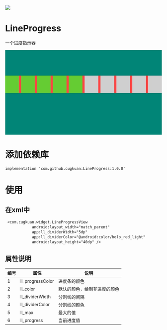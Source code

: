 [![](https://jitpack.io/v/cugkuan/LineProgress.svg)](https://jitpack.io/#cugkuan/LineProgress)

# LineProgress
一个进度指示器

![image](https://github.com/cugkuan/LineProgress/blob/master/pic/image.jpeg)

# 添加依赖库
```
implementation 'com.github.cugkuan:LineProgress:1.0.0'
```

# 使用

## 在xml中
```
 <com.cugkuan.widget.LineProgressView
            android:layout_width="match_parent"
            app:ll_dividerWidth="5dp"
            app:ll_dividerColor="@android:color/holo_red_light"
            android:layout_height="40dp" />
```

## 属性说明

|编号|属性|说明|
|--|--|--|
|1|ll_progressColor|进度条的颜色|
|2|ll_color|默认的颜色，绘制非进度的颜色|
|3|ll_dividerWidth|分割线的间隔|
|4|ll_dividerColor|分割线的颜色|
|5|ll_max|最大的值
|6|ll_progress|当前进度值|
